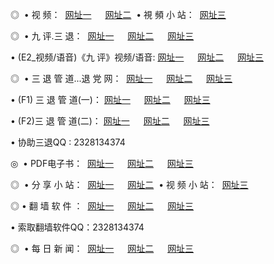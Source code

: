 <p>◎   • 视 频： 
<a href="http://56.otzo.com/tv/" target="_blank">网址一</a> 　 
<a href="http://222.ftp.sht/tv/" target="_blank">网址二</a>   • 視 頻 小 站： 
<a href="http://wi.irc.so/" target="_blank">网址三</a></p>
<p>◎   • 九 评.三 退：  
<a href="http://56.otzo.com/t/" target="_blank">网址一</a> 　 
<a href="http://222.ftp.sht/v/" target="_blank">网址二</a> 　 
<a href="http://wi.irc.so/tt/" target="_blank">网址三</a> 　</p>
<p>  • (E2_视频/语音)《九 评》视频/语音: 
<a href="http://56.otzo.com/v/" target="_blank">网址一</a> 　 
<a href="http://222.ftp.sht/v/" target="_blank">网址二</a> 　 
<a href="http://wi.irc.so/v/" target="_blank">网址三</a></p>
<p>◎   • 三 退 管 道...退 党 网：  
<a href="http://56.otzo.com/go/8/" target="_blank">网址一</a> 　 
<a href="http://222.ftp.sht/go/8/" target="_blank">网址二</a> 　 
<a href="http://wi.irc.so/go/8/" target="_blank">网址三</a></p>
<p>  • (F1) 三 退 管 道(一)： 
<a href="http://56.otzo.com/d/" target="_blank">网址一</a> 　 
<a href="http://222.ftp.sht/d/" target="_blank">网址二</a> 　 
<a href="http://wi.irc.so/d/" target="_blank">网址三</a></p>
<p>  • (F2)三 退 管 道(二)： 
<a href="http://56.otzo.com/dd/" target="_blank">网址一</a> 　 
<a href="http://222.ftp.sht/dd/" target="_blank">网址二</a> 　 
<a href="http://wi.irc.so/dd/" target="_blank">网址三</a></p>
<p>  • 协助三退QQ : 2328134374</p>
<p>◎   • PDF电子书：  
<a href="http://56.otzo.com/p/" target="_blank">网址一</a> 　 
<a href="http://222.ftp.sht/p/" target="_blank">网址二</a> 　 
<a href="http://wi.irc.so/p/" target="_blank">网址三</a></p>
<p>◎ </span>  • 分 享 小 站：  
<a href="http://56.otzo.com/" target="_blank">网址一</a> 　 
<a href="http://222.ftp.sht/" target="_blank">网址二</a>   • 视 频 小 站：  
<a href="http://wi.irc.so/" target="_blank">网址三</a></p>
<p>◎  • 翻 墙 软 件 ：  
<a href="http://56.otzo.com/f/" target="_blank">网址一</a> 　 
<a href="http://222.ftp.sht/ff/" target="_blank">网址二</a> 　 
<a href="http://wi.irc.so/f/" target="_blank">网址三</a></p>
<p>  • 索取翻墙软件QQ：2328134374</p>
<p>◎ </span>  • 每 日 新 闻：  
<a href="http://56.otzo.com/day/index.html" target="_blank">网址一</a> 　 
<a href="http://222.ftp.sht/day/index.html" target="_blank">网址二</a> 　 
<a href="http://wi.irc.so/day/index.html" target="_blank">网址三</a></p>
